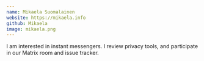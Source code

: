 ```yaml
---
name: Mikaela Suomalainen
website: https://mikaela.info
github: Mikaela
image: mikaela.png
---
```

I am interested in instant messengers. I review privacy tools, and participate in our Matrix room and issue tracker.
